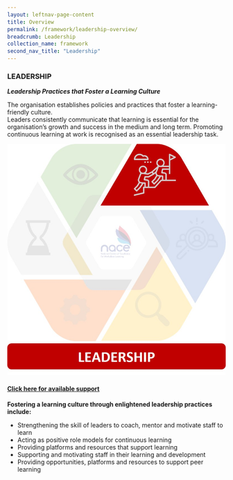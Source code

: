 ```yaml
---
layout: leftnav-page-content
title: Overview
permalink: /framework/leadership-overview/
breadcrumb: Leadership
collection_name: framework
second_nav_title: "Leadership"
---
```



### **LEADERSHIP**
***Leadership Practices that Foster a Learning Culture***

The organisation establishes policies and practices that foster a learning-friendly culture. <br>
Leaders consistently communicate that learning is essential for the organisation’s growth and success in the medium and long term. 
Promoting continuous learning at work is recognised as an essential leadership task.

<div class="row">
    <div class="col is-6">
		<figure style="margin:0;">
			<img src="/images/framework-icon/leadership-icon.jpg" alt="Leadership"/>
			<a href="https://www.workplacelearning.gov.sg/framework/leadership-support/" target="_blank"> <h4>Click here for available support</h4></a>
			<figcaption class="has-text-weight-bold" style="color:#960AD2"> </figcaption>
		</figure>
	</div>
	<div class="col is-6">
        <p>	
		<b>Fostering a learning culture through enlightened leadership practices include:</b>
            <ul>
                <li>Strengthening the skill of leaders to coach, mentor and motivate staff to learn</li>
                <li>Acting as positive role models for continuous learning</li>
		<li>Providing platforms and resources that support learning</li>
                <li>Supporting and motivating staff in their learning and development</li>
		<li>Providing opportunities, platforms and resources to support peer learning</li>    		    
            </ul>
		</p>
	</div>
</div>
